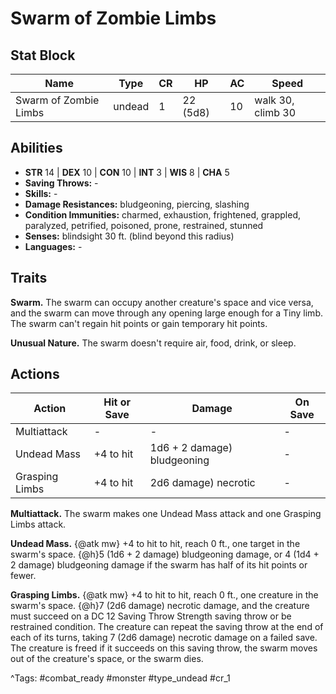 # Swarm of Zombie Limbs

## Stat Block

| Name | Type | CR | HP | AC | Speed |
|------|------|----|----|----|-------|
| Swarm of Zombie Limbs | undead | 1 | 22 (5d8) | 10 | walk 30, climb 30 |

## Abilities

- **STR** 14 | **DEX** 10 | **CON** 10 | **INT** 3 | **WIS** 8 | **CHA** 5
- **Saving Throws:** -  
- **Skills:** -  
- **Damage Resistances:** bludgeoning, piercing, slashing  
- **Condition Immunities:** charmed, exhaustion, frightened, grappled, paralyzed, petrified, poisoned, prone, restrained, stunned  
- **Senses:** blindsight 30 ft. (blind beyond this radius)  
- **Languages:** -

## Traits

**Swarm.** The swarm can occupy another creature's space and vice versa, and the swarm can move through any opening large enough for a Tiny limb. The swarm can't regain hit points or gain temporary hit points.

**Unusual Nature.** The swarm doesn't require air, food, drink, or sleep.


## Actions

| Action | Hit or Save | Damage | On Save |
|--------|--------------|--------|----------|
| Multiattack | - | - | - |
| Undead Mass | +4 to hit | 1d6 + 2 damage) bludgeoning | - |
| Grasping Limbs | +4 to hit | 2d6 damage) necrotic | - |

**Multiattack.** The swarm makes one Undead Mass attack and one Grasping Limbs attack.

**Undead Mass.** {@atk mw} +4 to hit to hit, reach 0 ft., one target in the swarm's space. {@h}5 (1d6 + 2 damage) bludgeoning damage, or 4 (1d4 + 2 damage) bludgeoning damage if the swarm has half of its hit points or fewer.

**Grasping Limbs.** {@atk mw} +4 to hit to hit, reach 0 ft., one creature in the swarm's space. {@h}7 (2d6 damage) necrotic damage, and the creature must succeed on a DC 12 Saving Throw Strength saving throw or be restrained condition. The creature can repeat the saving throw at the end of each of its turns, taking 7 (2d6 damage) necrotic damage on a failed save. The creature is freed if it succeeds on this saving throw, the swarm moves out of the creature's space, or the swarm dies.


^Tags: #combat_ready #monster #type_undead #cr_1